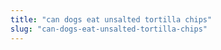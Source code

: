 ```yaml
---
title: "can dogs eat unsalted tortilla chips"
slug: "can-dogs-eat-unsalted-tortilla-chips"
---
```



